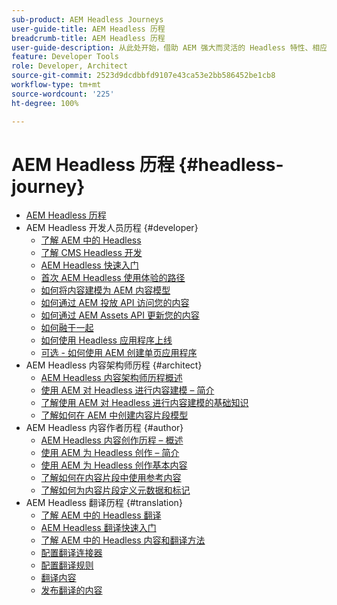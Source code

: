 ```yaml
---
sub-product: AEM Headless Journeys
user-guide-title: AEM Headless 历程
breadcrumb-title: AEM Headless 历程
user-guide-description: 从此处开始，借助 AEM 强大而灵活的 Headless 特性、相应的功能以及在您的项目中利用它们的方法，实施引导式历程。
feature: Developer Tools
role: Developer, Architect
source-git-commit: 2523d9dcdbbfd9107e43ca53e2bb586452be1cb8
workflow-type: tm+mt
source-wordcount: '225'
ht-degree: 100%

---
```



# AEM Headless 历程 {#headless-journey}

+ [AEM Headless 历程](/help/journey-headless/home.md)
+ AEM Headless 开发人员历程 {#developer}
   + [了解 AEM 中的 Headless](developer/overview.md)
   + [了解 CMS Headless 开发](developer/learn-about.md)
   + [AEM Headless 快速入门](developer/getting-started.md)
   + [首次 AEM Headless 使用体验的路径](developer/path-to-first-experience.md)
   + [如何将内容建模为 AEM 内容模型](developer/model-your-content.md)
   + [如何通过 AEM 投放 API 访问您的内容](developer/access-your-content.md)
   + [如何通过 AEM Assets API 更新您的内容](developer/update-your-content.md)
   + [如何融于一起](developer/put-it-all-together.md)
   + [如何使用 Headless 应用程序上线](developer/go-live.md)
   + [可选 - 如何使用 AEM 创建单页应用程序](developer/create-spa.md)
+ AEM Headless 内容架构师历程 {#architect}
   + [AEM Headless 内容架构师历程概述](architect/overview.md)
   + [使用 AEM 对 Headless 进行内容建模 – 简介](architect/introduction.md)
   + [了解使用 AEM 对 Headless 进行内容建模的基础知识](architect/basics.md)
   + [了解如何在 AEM 中创建内容片段模型](architect/model-structure.md)
+ AEM Headless 内容作者历程 {#author}
   + [AEM Headless 内容创作历程 – 概述](author/overview.md)
   + [使用 AEM 为 Headless 创作 – 简介](author/introduction.md)
   + [使用 AEM 为 Headless 创作基本内容](author/basics.md)
   + [了解如何在内容片段中使用参考内容](author/references.md)
   + [了解如何为内容片段定义元数据和标记](author/metadata-tagging.md)
+ AEM Headless 翻译历程 {#translation}
   + [了解 AEM 中的 Headless 翻译](translation/overview.md)
   + [AEM Headless 翻译快速入门](translation/getting-started.md)
   + [了解 AEM 中的 Headless 内容和翻译方法](translation/learn-about.md)
   + [配置翻译连接器](translation/configure-connector.md)
   + [配置翻译规则](translation/translation-rules.md)
   + [翻译内容](translation/translate-content.md)
   + [发布翻译的内容](translation/publish-content.md)
